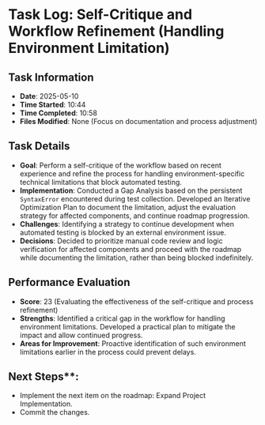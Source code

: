 # Task Log: Self-Critique and Workflow Refinement (Handling Environment Limitation)

## Task Information
- **Date**: 2025-05-10
- **Time Started**: 10:44
- **Time Completed**: 10:58
- **Files Modified**: None (Focus on documentation and process adjustment)

## Task Details
- **Goal**: Perform a self-critique of the workflow based on recent experience and refine the process for handling environment-specific technical limitations that block automated testing.
- **Implementation**: Conducted a Gap Analysis based on the persistent `SyntaxError` encountered during test collection. Developed an Iterative Optimization Plan to document the limitation, adjust the evaluation strategy for affected components, and continue roadmap progression.
- **Challenges**: Identifying a strategy to continue development when automated testing is blocked by an external environment issue.
- **Decisions**: Decided to prioritize manual code review and logic verification for affected components and proceed with the roadmap while documenting the limitation, rather than being blocked indefinitely.

## Performance Evaluation
- **Score**: 23 (Evaluating the effectiveness of the self-critique and process refinement)
- **Strengths**: Identified a critical gap in the workflow for handling environment limitations. Developed a practical plan to mitigate the impact and allow continued progress.
- **Areas for Improvement**: Proactive identification of such environment limitations earlier in the process could prevent delays.

## Next Steps**:
- Implement the next item on the roadmap: Expand Project Implementation.
- Commit the changes.
